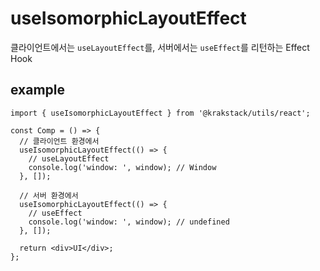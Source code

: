 # useIsomorphicLayoutEffect

클라이언트에서는 `useLayoutEffect`를, 서버에서는 `useEffect`를 리턴하는 Effect Hook

## example

```tsx
import { useIsomorphicLayoutEffect } from '@krakstack/utils/react';

const Comp = () => {
  // 클라이언트 환경에서
  useIsomorphicLayoutEffect(() => {
    // useLayoutEffect
    console.log('window: ', window); // Window
  }, []);

  // 서버 환경에서
  useIsomorphicLayoutEffect(() => {
    // useEffect
    console.log('window: ', window); // undefined
  }, []);

  return <div>UI</div>;
};
```

